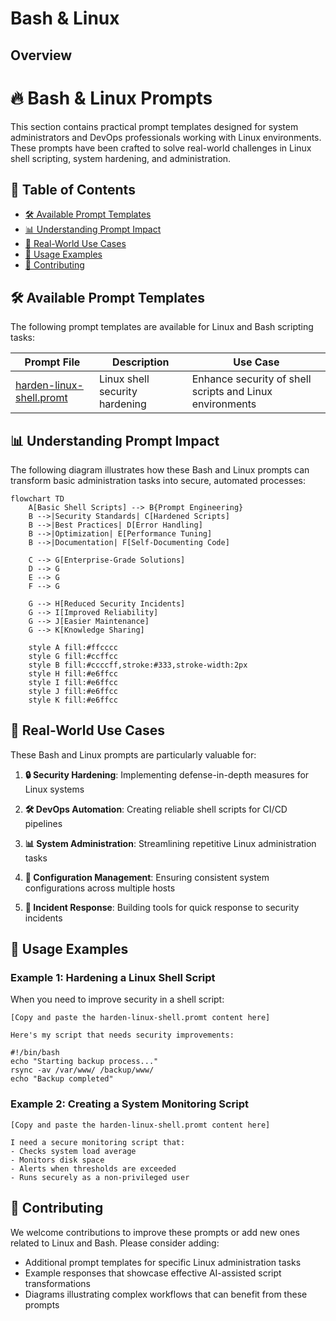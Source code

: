 # Bash & Linux

## Overview

# 🔥 Bash & Linux Prompts

This section contains practical prompt templates designed for system administrators and DevOps professionals working with Linux environments. These prompts have been crafted to solve real-world challenges in Linux shell scripting, system hardening, and administration.

## 📑 Table of Contents

- [🛠️ Available Prompt Templates](#available-prompt-templates)
- [📊 Understanding Prompt Impact](#understanding-prompt-impact)
- [🌟 Real-World Use Cases](#real-world-use-cases)
- [📝 Usage Examples](#usage-examples)
- [👥 Contributing](#contributing)

## 🛠️ Available Prompt Templates

The following prompt templates are available for Linux and Bash scripting tasks:

| Prompt File | Description | Use Case |
|-------------|-------------|----------|
| [harden-linux-shell.promt](./harden-linux-shell.promt) | Linux shell security hardening | Enhance security of shell scripts and Linux environments |

## 📊 Understanding Prompt Impact

The following diagram illustrates how these Bash and Linux prompts can transform basic administration tasks into secure, automated processes:

```mermaid
flowchart TD
    A[Basic Shell Scripts] --> B{Prompt Engineering}
    B -->|Security Standards| C[Hardened Scripts]
    B -->|Best Practices| D[Error Handling]
    B -->|Optimization| E[Performance Tuning]
    B -->|Documentation| F[Self-Documenting Code]
    
    C --> G[Enterprise-Grade Solutions]
    D --> G
    E --> G
    F --> G
    
    G --> H[Reduced Security Incidents]
    G --> I[Improved Reliability]
    G --> J[Easier Maintenance]
    G --> K[Knowledge Sharing]
    
    style A fill:#ffcccc
    style G fill:#ccffcc
    style B fill:#ccccff,stroke:#333,stroke-width:2px
    style H fill:#e6ffcc
    style I fill:#e6ffcc
    style J fill:#e6ffcc
    style K fill:#e6ffcc
```

## 🌟 Real-World Use Cases

These Bash and Linux prompts are particularly valuable for:

1. **🔒 Security Hardening**: Implementing defense-in-depth measures for Linux systems

2. **🛠️ DevOps Automation**: Creating reliable shell scripts for CI/CD pipelines

3. **📊 System Administration**: Streamlining repetitive Linux administration tasks

4. **🔄 Configuration Management**: Ensuring consistent system configurations across multiple hosts

5. **🚨 Incident Response**: Building tools for quick response to security incidents

## 📝 Usage Examples

### Example 1: Hardening a Linux Shell Script

When you need to improve security in a shell script:

```
[Copy and paste the harden-linux-shell.promt content here]

Here's my script that needs security improvements:

#!/bin/bash
echo "Starting backup process..."
rsync -av /var/www/ /backup/www/
echo "Backup completed"
```

### Example 2: Creating a System Monitoring Script

```
[Copy and paste the harden-linux-shell.promt content here]

I need a secure monitoring script that:
- Checks system load average
- Monitors disk space
- Alerts when thresholds are exceeded
- Runs securely as a non-privileged user
```

## 👥 Contributing

We welcome contributions to improve these prompts or add new ones related to Linux and Bash. Please consider adding:

- Additional prompt templates for specific Linux administration tasks
- Example responses that showcase effective AI-assisted script transformations
- Diagrams illustrating complex workflows that can benefit from these prompts

